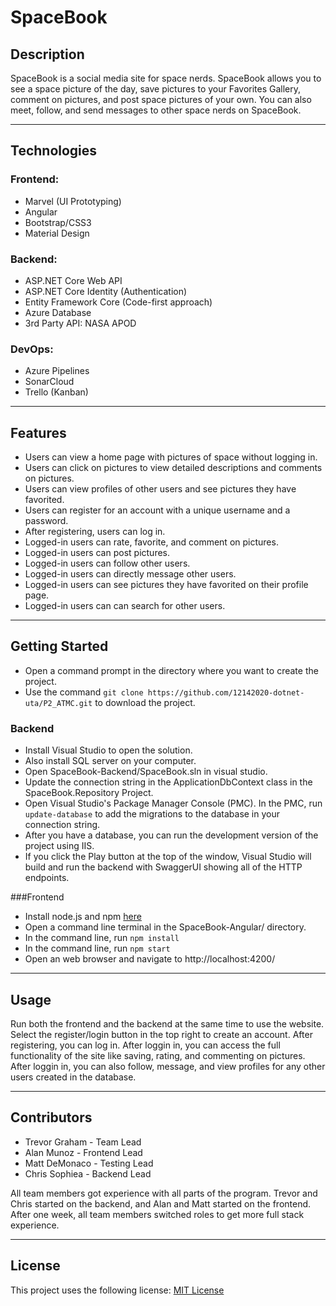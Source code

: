# SpaceBook
## Description
SpaceBook is a social media site for space nerds. SpaceBook allows you to see a space picture of the day, save pictures to your Favorites Gallery, comment on pictures, and post space pictures of your own. You can also meet, follow, and send messages to other space nerds on SpaceBook.

---
## Technologies
### Frontend:
* Marvel (UI Prototyping)
* Angular
* Bootstrap/CSS3
* Material Design

### Backend:
* ASP.NET Core Web API
* ASP.NET Core Identity (Authentication)
* Entity Framework Core (Code-first approach)
* Azure Database
* 3rd Party API: NASA APOD
  
### DevOps:
* Azure Pipelines
* SonarCloud
* Trello (Kanban)
  
---
## Features
* Users can view a home page with pictures of space without logging in.
* Users can click on pictures to view detailed descriptions and comments on pictures.
* Users can view profiles of other users and see pictures they have favorited.
* Users can register for an account with a unique username and a password.
* After registering, users can log in.
* Logged-in users can rate, favorite, and comment on pictures.
* Logged-in users can post pictures.
* Logged-in users can follow other users.
* Logged-in users can directly message other users.
* Logged-in users can see pictures they have favorited on their profile page.
* Logged-in users can can search for other users.
---
## Getting Started
* Open a command prompt in the directory where you want to create the project.
* Use the command `git clone https://github.com/12142020-dotnet-uta/P2_ATMC.git` to download the project.

### Backend
* Install Visual Studio to open the solution.
* Also install SQL server on your computer.
* Open SpaceBook-Backend/SpaceBook.sln in visual studio.
* Update the connection string in the ApplicationDbContext class in the SpaceBook.Repository Project.
* Open Visual Studio's Package Manager Console (PMC). In the PMC, run `update-database` to add the migrations to the database in your connection string.
* After you have a database, you can run the development version of the project using IIS.
* If you click the Play button at the top of the window, Visual Studio will build and run the backend with SwaggerUI showing all of the HTTP endpoints.

###Frontend
* Install node.js and npm [here](https://nodejs.org/en/)
* Open a command line terminal in the SpaceBook-Angular/ directory.
* In the command line, run `npm install`
* In the command line, run `npm start`
* Open an web browser and navigate to http://localhost:4200/

---
## Usage
Run both the frontend and the backend at the same time to use the website.
Select the register/login button in the top right to create an account.
After registering, you can log in.
After loggin in, you can access the full functionality of the site like saving, rating, and commenting on pictures.
After loggin in, you can also follow, message, and view profiles for any other users created in the database.

---
## Contributors
* Trevor Graham - Team Lead
* Alan Munoz - Frontend Lead
* Matt DeMonaco - Testing Lead
* Chris Sophiea - Backend Lead

All team members got experience with all parts of the program. Trevor and Chris started on the backend, and Alan and Matt started on the frontend. After one week, all team members switched roles to get more full stack experience.
  
---
## License
This project uses the following license: [MIT License](https://github.com/12142020-dotnet-uta/P2_ATMC/blob/main/LICENSE)


